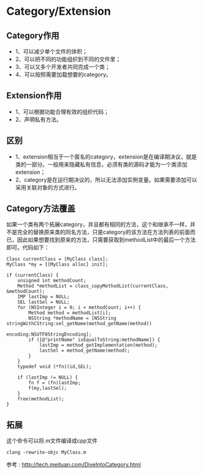 # Category/Extension

## Category作用


* 1、可以减少单个文件的体积；
* 2、可以把不同的功能组织到不同的文件里；
* 3、可以又多个开发者共同完成一个类；
* 4、可以按照需要加载想要的category。

## Extension作用

* 1、可以根据功能合理有效的组织代码；
* 2、声明私有方法。

## 区别

* 1、extension相当于一个匿名的category，extension是在编译期决议，就是类的一部分。一般用来隐藏私有信息，必须有类的源码才能为一个类添加extension；
* 2、category是在运行期决议的，所以无法添加实例变量。如果需要添加可以采用关联对象的方式进行。

## Category方法覆盖

如果一个类有两个拓展category，并且都有相同的方法，这个和继承不一样，并不是完全的替换原来类的同名方法，只是category的该方法在方法列表的前面而已，因此如果想要找到原来的方法，只需要获取到methodList中的最后一个方法即可。代码如下：

	Class currentClass = [MyClass class];
	MyClass *my = [[MyClass alloc] init];
	
	if (currentClass) {
	    unsigned int methodCount;
	    Method *methodList = class_copyMethodList(currentClass, &methodCount);
	    IMP lastImp = NULL;
	    SEL lastSel = NULL;
	    for (NSInteger i = 0; i < methodCount; i++) {
	        Method method = methodList[i];
	        NSString *methodName = [NSString stringWithCString:sel_getName(method_getName(method)) 
	                                        encoding:NSUTF8StringEncoding];
	        if ([@"printName" isEqualToString:methodName]) {
	            lastImp = method_getImplementation(method);
	            lastSel = method_getName(method);
	        }
	    }
	    typedef void (*fn)(id,SEL);
	
	    if (lastImp != NULL) {
	        fn f = (fn)lastImp;
	        f(my,lastSel);
	    }
	    free(methodList);
	}


## 拓展

这个命令可以将.m文件编译成cpp文件

	clang -rewrite-objc MyClass.m
	
	
参考 : http://tech.meituan.com/DiveIntoCategory.html
